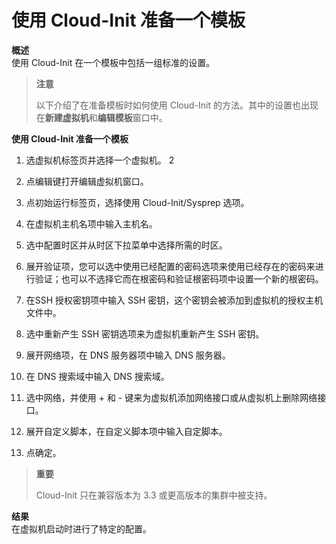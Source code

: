 # 使用 Cloud-Init 准备一个模板
**概述**<br/>
使用 Cloud-Init 在一个模板中包括一组标准的设置。

> **注意**
>
> 以下介绍了在准备模板时如何使用 Cloud-Init 的方法。其中的设置也出现在**新建虚拟机**和**编辑模板**窗口中。

**使用 Cloud-Init 准备一个模板**

1.  选虚拟机标签页并选择一个虚拟机。
2
1. 点编辑键打开编辑虚拟机窗口。

1. 点初始运行标签页，选择使用 Cloud-Init/Sysprep 选项。

1. 在虚拟机主机名项中输入主机名。

1. 选中配置时区并从时区下拉菜单中选择所需的时区。

1. 展开验证项，您可以选中使用已经配置的密码选项来使用已经存在的密码来进行验证；也可以不选择它而在根密码和验证根密码项中设置一个新的根密码。

1. 在SSH 授权密钥项中输入 SSH 密钥，这个密钥会被添加到虚拟机的授权主机文件中。

1. 选中重新产生 SSH 密钥选项来为虚拟机重新产生 SSH 密钥。

1. 展开网络项，在 DNS 服务器项中输入 DNS 服务器。

1. 在 DNS 搜索域中输入 DNS 搜索域。

1. 选中网络，并使用 + 和 - 键来为虚拟机添加网络接口或从虚拟机上删除网络接口。

1. 展开自定义脚本，在自定义脚本项中输入自定脚本。

1. 点确定。

> **重要**
>
> Cloud-Init 只在兼容版本为 3.3 或更高版本的集群中被支持。

**结果**<br/>
在虚拟机启动时进行了特定的配置。
